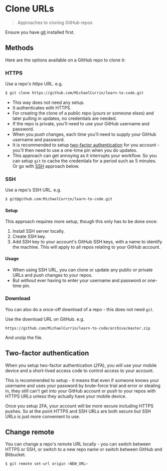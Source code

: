 # Clone URLs
> Approaches to cloning GitHub repos

Ensure you have [git](../Git/) installed first.


## Methods

Here are the options available on a GitHub repo to clone it:


### HTTPS

Use a repo's _https_ URL. e.g.

```sh
$ git clone https://github.com/MichaelCurrin/learn-to-code.git
```

- This way does not need any setup.
- It authenticates with HTTPS.
- For creating the clone of a public repo (yours or someone elses) and later pulling in updates, no credentials are needed.
- If the repo is private, you'll need to use your GitHub username and password.
- When you _push_ changes, each time you'll need to supply your GitHub username and password.
- It is recommended to setup [two-factor authentication](#two-factor-authentication) for you account - you'll then need to use a one-time pin when you do updates.
- This approach can get annoying as it interrupts your workflow. So you can setup `git` to cache the credentials for a period such as 5 minutes. Or go with [SSH](#ssh) approach below.


### SSH

Use a repo's SSH URL. e.g.

```sh
$ git@github.com:MichaelCurrin/learn-to-code.git
```

#### Setup

This approach requires more setup, though this only has to be done once:

1. Install SSH server locally.
2. Create SSH key.
3. Add SSH key to your account's GitHub SSH keys, with a name to identify the machine. This will apply to all repos relating to your GitHub account.

#### Usage

- When using SSH URL, you can clone or update any public or private URLs and push changes to your repos.
- But _without_ ever having to enter your username and password or one-time pin.

### Download

You can also do a once-off download of a repo - this does not need `git`.

Use the download URL on GitHub. e.g.

```
https://github.com/MichaelCurrin/learn-to-code/archive/master.zip
```

And unzip the file.


## Two-factor authentication

When you setup two-factor authentication (_2FA_), you will use your mobile device and a short-lived access code to control access to your account.

This is recommended to setup - it means that even if someone knows your username and uses your password by brute-force trial and error or stealing in, they still can't get into your GitHub account or push to your repos with HTTPS URLs unless they actually have your mobile device.

Once you setup 2FA, your account will be more secure including HTTPS pushes. So at the point HTTPS and SSH URLs are both secure but SSH URLs is just more convenient to use.


## Change remote

You can change a repo's remote URL locally - you can switch between HTTPS or SSH, or switch to a new repo name or switch between GitHub and Bitbucket.

```sh
$ git remote set-url origin <NEW_URL>
```
